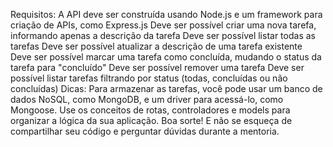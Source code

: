 Requisitos:
A API deve ser construída usando Node.js e um framework para criação de APIs, como Express.js
Deve ser possível criar uma nova tarefa, informando apenas a descrição da tarefa
Deve ser possível listar todas as tarefas
Deve ser possível atualizar a descrição de uma tarefa existente
Deve ser possível marcar uma tarefa como concluída, mudando o status da tarefa para "concluído"
Deve ser possível remover uma tarefa
Deve ser possível listar tarefas filtrando por status (todas, concluídas ou não concluídas)
Dicas:
Para armazenar as tarefas, você pode usar um banco de dados NoSQL, como MongoDB, e um driver para acessá-lo, como Mongoose.
Use os conceitos de rotas, controladores e models para organizar a lógica da sua aplicação.
Boa sorte! E não se esqueça de compartilhar seu código e perguntar dúvidas durante a mentoria.
